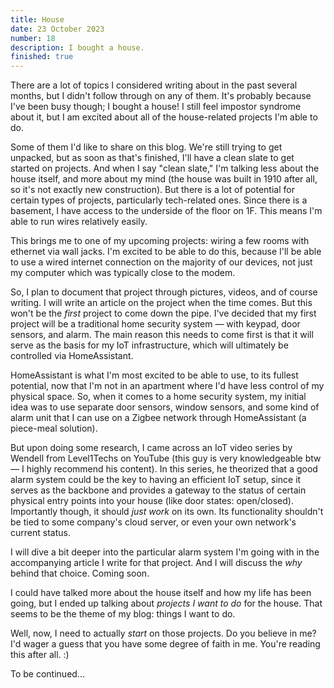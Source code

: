 ```yaml
---
title: House
date: 23 October 2023
number: 18
description: I bought a house.
finished: true
---
```


There are a lot of topics I considered writing about in the past several months, but I didn't follow through on any of them. It's probably because I've been busy though; I bought a house! I still feel impostor syndrome about it, but I am excited about all of the house-related projects I'm able to do.

Some of them I'd like to share on this blog. We're still trying to get unpacked, but as soon as that's finished, I'll have a clean slate to get started on projects. And when I say "clean slate," I'm talking less about the house itself, and more about my mind (the house was built in 1910 after all, so it's not exactly new construction). But there is a lot of potential for certain types of projects, particularly tech-related ones. Since there is a basement, I have access to the underside of the floor on 1F. This means I'm able to run wires relatively easily.

This brings me to one of my upcoming projects: wiring a few rooms with ethernet via wall jacks. I'm excited to be able to do this, because I'll be able to use a wired internet connection on the majority of our devices, not just my computer which was typically close to the modem.

So, I plan to document that project through pictures, videos, and of course writing. I will write an article on the project when the time comes. But this won't be the *first* project to come down the pipe. I've decided that my first project will be a traditional home security system — with keypad, door sensors, and alarm. The main reason this needs to come first is that it will serve as the basis for my IoT infrastructure, which will ultimately be controlled via HomeAssistant.

HomeAssistant is what I'm most excited to be able to use, to its fullest potential, now that I'm not in an apartment where I'd have less control of my physical space. So, when it comes to a home security system, my initial idea was to use separate door sensors, window sensors, and some kind of alarm unit that I can use on a Zigbee network through HomeAssistant (a piece-meal solution).

But upon doing some research, I came across an IoT video series by Wendell from Level1Techs on YouTube (this guy is very knowledgeable btw — I highly recommend his content). In this series, he theorized that a good alarm system could be the key to having an efficient IoT setup, since it serves as the backbone and provides a gateway to the status of certain physical entry points into your house (like door states: open/closed). Importantly though, it should *just work* on its own. Its functionality shouldn't be tied to some company's cloud server, or even your own network's current status.

I will dive a bit deeper into the particular alarm system I'm going with in the accompanying article I write for that project. And I will discuss the *why* behind that choice. Coming soon.

I could have talked more about the house itself and how my life has been going, but I ended up talking about *projects I want to do* for the house. That seems to be the theme of my blog: things I want to do.

Well, now, I need to actually *start* on those projects. Do you believe in me? I'd wager a guess that you have some degree of faith in me. You're reading this after all. :)

To be continued...
